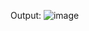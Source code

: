 Output:
![image](https://github.com/creation7654321/useState-Count/assets/152671169/18aafd21-9b25-407c-915a-8feb7e608749)
